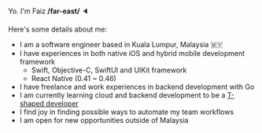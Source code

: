 Yo. I'm Faiz **/far-east/** 🔈

Here's some details about me:

- I am a software engineer based in Kuala Lumpur, Malaysia 🇲🇾
- I have experiences in both native iOS and hybrid mobile development framework
    - Swift, Objective-C, SwiftUI and UIKit framework
    - React Native (0.41 ~ 0.46)
- I have freelance and work experiences in backend development with Go
- I am currently learning cloud and backend development to be a [T-shaped developer](https://en.wikipedia.org/wiki/T-shaped_skills)
- I find joy in finding possible ways to automate my team workflows
- I am open for new opportunities outside of Malaysia

[1]: https://en.wikipedia.org/wiki/T-shaped_skills
